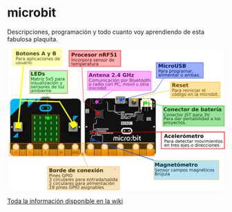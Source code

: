 # microbit
Descripciones, programación y todo cuanto voy aprendiendo de esta fabulosa plaquita.

![](https://github.com/fgcoca/microbit/blob/master/Portada/hardware.png)

[Toda la información disponible en la wiki](https://github.com/fgcoca/microbit/wiki)
